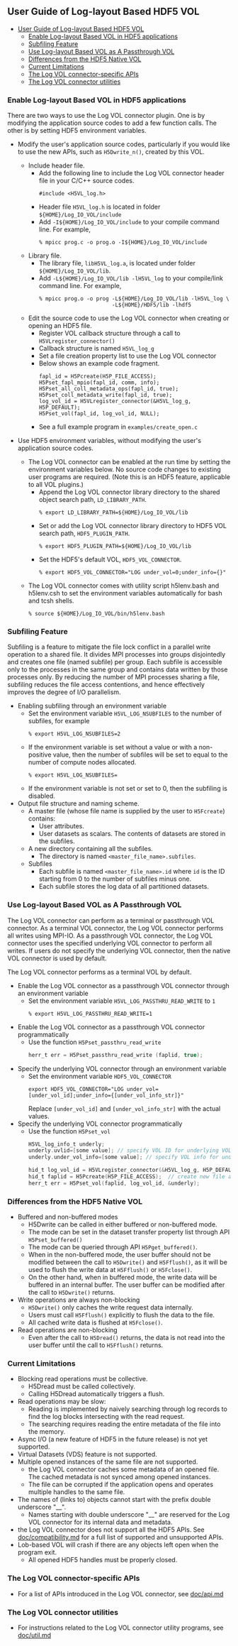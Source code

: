 ## User Guide of Log-layout Based HDF5 VOL
- [User Guide of Log-layout Based HDF5 VOL](#user-guide-of-log-layout-based-hdf5-vol)
  - [Enable Log-layout Based VOL in HDF5 applications](#enable-log-layout-based-vol-in-hdf5-applications)
  - [Subfiling Feature](#subfiling-feature)
  - [Use Log-layout Based VOL as A Passthrough VOL](#use-log-layout-based-vol-as-a-passthrough-vol)
  - [Differences from the HDF5 Native VOL](#differences-from-the-hdf5-native-vol)
  - [Current Limitations](#current-limitations)
  - [The Log VOL connector-specific APIs](#the-log-vol-connector-specific-apis)
  - [The Log VOL connector utilities](#the-log-vol-connector-utilities)


### Enable Log-layout Based VOL in HDF5 applications
There are two ways to use the Log VOL connector plugin. One is by modifying the
application source codes to add a few function calls. The other is by setting
HDF5 environment variables.

* Modify the user's application source codes, particularly if you would like to
  use the new APIs, such as `H5Dwrite_n()`, created by this VOL.
  * Include header file.
    + Add the following line to include the Log VOL connector header file in your
      C/C++ source codes.
      ```
      #include <H5VL_log.h>
      ```
    + Header file `H5VL_log.h` is located in folder `${HOME}/Log_IO_VOL/include`
    + Add `-I${HOME}/Log_IO_VOL/include` to your compile command line. For example,
      ```
      % mpicc prog.c -o prog.o -I${HOME}/Log_IO_VOL/include
      ```
  * Library file.
    + The library file, `libH5VL_log.a`, is located under folder `${HOME}/Log_IO_VOL/lib`.
    + Add `-L${HOME}/Log_IO_VOL/lib -lH5VL_log` to your compile/link command line. For example,
      ```
      % mpicc prog.o -o prog -L${HOME}/Log_IO_VOL/lib -lH5VL_log \
                             -L${HOME}/HDF5/lib -lhdf5
      ```
  * Edit the source code to use the Log VOL connector when creating or opening an HDF5 file.
    + Register VOL callback structure through a call to `H5VLregister_connector()`
    + Callback structure is named `H5VL_log_g`
    + Set a file creation property list to use the Log VOL connector
    + Below shows an example code fragment.
        ```
        fapl_id = H5Pcreate(H5P_FILE_ACCESS);
        H5Pset_fapl_mpio(fapl_id, comm, info);
        H5Pset_all_coll_metadata_ops(fapl_id, true);
        H5Pset_coll_metadata_write(fapl_id, true);
        log_vol_id = H5VLregister_connector(&H5VL_log_g, H5P_DEFAULT);
        H5Pset_vol(fapl_id, log_vol_id, NULL);
        ```
    + See a full example program in `examples/create_open.c`

* Use HDF5 environment variables, without modifying the user's application
  source codes.
  + The Log VOL connector can be enabled at the run time by setting the
    environment variables below. No source code changes to existing user
    programs are required. (Note this is an HDF5 feature, applicable to all VOL
    plugins.)
    + Append the Log VOL connector library directory to the shared object search path,
        `LD_LIBRARY_PATH`.
        ```
        % export LD_LIBRARY_PATH=${HOME}/Log_IO_VOL/lib
        ```
    + Set or add the Log VOL connector library directory to HDF5 VOL search path,
        `HDF5_PLUGIN_PATH`.
        ```
        % export HDF5_PLUGIN_PATH=${HOME}/Log_IO_VOL/lib
        ```
    + Set the HDF5's default VOL, `HDF5_VOL_CONNECTOR`.
        ```
        % export HDF5_VOL_CONNECTOR="LOG under_vol=0;under_info={}"
        ```
  + The Log VOL connector comes with utility script h5lenv.bash and h5lenv.csh to set the environment variables automatically for bash and tcsh shells.
     ```
     % source ${HOME}/Log_IO_VOL/bin/h5lenv.bash
     ```

### Subfiling Feature
Subfiling is a feature to mitigate the file lock conflict in a parallel write
operation to a shared file. It divides MPI processes into groups disjointedly
and creates one file (named subfile) per group. Each subfile is accessible only
to the processes in the same group and contains data written by those processes
only. By reducing the number of MPI processes sharing a file, subfiling reduces
the file access contentions, and hence effectively improves the degree of I/O
parallelism.

* Enabling subfiling through an environment variable
  + Set the environment variable `H5VL_LOG_NSUBFILES` to the number of
    subfiles, for example
    ```
    % export H5VL_LOG_NSUBFILES=2
    ```
  + If the environment variable is set without a value or with a non-positive
    value, then the number of subfiles will be set to equal to the number of
    compute nodes allocated.
    ```
    % export H5VL_LOG_NSUBFILES=
    ```
  + If the environment variable is not set or set to 0, then the subfiling is
    disabled.
* Output file structure and naming scheme.
  * A master file (whose file name is supplied by the user to `H5Fcreate`)
    contains:
    + User attributes.
    + User datasets as scalars. The contents of datasets are stored in the
      subfiles.
  * A new directory containing all the subfiles.
    + The directory is named `<master_file_name>.subfiles`.
  * Subfiles
    + Each subfile is named `<master_file_name>.id` where `id` is the ID
      starting from 0 to the number of subfiles minus one.
    + Each subfile stores the log data of all partitioned datasets.

### Use Log-layout Based VOL as A Passthrough VOL
The Log VOL connector can perform as a terminal or passthrough VOL connector. As a terminal VOL connector, the Log VOL connector
performs all writes using MPI-IO. As a passthrough VOL connector, the Log VOL connector uses the specified underlying VOL connector to perform all writes. If users do not specify the underlying VOL connector, then the native VOL connector is used by default.

The Log VOL connector performs as a terminal VOL by default.

+ Enable the Log VOL connector as a passthrough VOL connector through an environment variable
  + Set the environment variable `H5VL_LOG_PASSTHRU_READ_WRITE` to `1`
    ```shell
    % export H5VL_LOG_PASSTHRU_READ_WRITE=1
    ```
+ Enable the Log VOL connector as a passthrough VOL connector programmatically
  + Use the function `H5Pset_passthru_read_write`
    ```c
    herr_t err = H5Pset_passthru_read_write (faplid, true);
    ```
+ Specify the underlying VOL connector through an environment variable
  + Set the environment variable `HDF5_VOL_CONNECTOR`
    ```shell
    export HDF5_VOL_CONNECTOR="LOG under_vol=[under_vol_id];under_info={[under_vol_info_str]}"
    ```
    Replace `[under_vol_id]` and `[under_vol_info_str]` with the actual values.
+ Specify the underlying VOL connector programmatically
  + Use the function `H5Pset_vol`
    ```c
    H5VL_log_info_t underly;
    underly.uvlid=[some value]; // specify VOL ID for underlying VOL
    underly.under_vol_info=[some value]; // specify VOL info for underlying VOL

    hid_t log_vol_id = H5VLregister_connector(&H5VL_log_g, H5P_DEFAULT);  // register Log VOL plugin
    hid_t faplid = H5Pcreate(H5P_FILE_ACCESS);  // create new file access property list id
    herr_t err = H5Pset_vol(faplid, log_vol_id, &underly);
    ```
### Differences from the HDF5 Native VOL
  * Buffered and non-buffered modes
    + H5Dwrite can be called in either buffered or non-buffered mode.
    + The mode can be set in the dataset transfer property list through API
      `H5Pset_buffered()`
    + The mode can be queried through API `H5Pget_buffered()`.
    + When in the non-buffered mode, the user buffer should not be modified
      between the call to `H5Dwrite()` and `H5Fflush()`, as it will be used to
      flush the write data at `H5Fflush()` or `H5Fclose()`.
    + On the other hand, when in buffered mode, the write data will be buffered
      in an internal buffer. The user buffer can be modified after the call to
      `H5Dwrite()` returns.
  * Write operations are always non-blocking
    + `H5Dwrite()` only caches the write request data internally.
    + Users must call `H5Fflush()` explicitly to flush the data to the file.
    + All cached write data is flushed at `H5Fclose()`.
  * Read operations are non-blocking
    + Even after the call to `H5Dread()` returns, the data is not read into the
      user buffer until the call to `H5Fflush()` returns.

### Current Limitations
  * Blocking read operations must be collective.
    + H5Dread must be called collectively.
    + Calling H5Dread automatically triggers a flush.
  * Read operations may be slow:
    + Reading is implemented by naively searching through log records to find
      the log blocks intersecting with the read request.
    + The searching requires reading the entire metadata of the file into the memory.
  * Async I/O (a new feature of HDF5 in the future release) is not yet supported.
  * Virtual Datasets (VDS) feature is not supported.
  * Multiple opened instances of the same file are not supported.
    + the Log VOL connector caches some metadata of an opened file.
      The cached metadata is not synced among opened instances.
    + The file can be corrupted if the application opens and operates multiple handles to the same file.
  * The names of (links to) objects cannot start with the prefix double underscore "__".
    + Names starting with double underscore "__" are reserved for the Log VOL connector for its internal data and metadata.
  * the Log VOL connector does not support all the HDF5 APIs.
    See [doc/compatibility.md](./compatibility.md) for a full list of supported and unsupported APIs.
  * Lob-based VOL will crash if there are any objects left open when the program exit.
    + All opened HDF5 handles must be properly closed.

### The Log VOL connector-specific APIs
* For a list of APIs introduced in the Log VOL connector, see [doc/api.md](./api.md)

### The Log VOL connector utilities
* For instructions related to the Log VOL connector utility programs, see [doc/util.md](./util.md)
